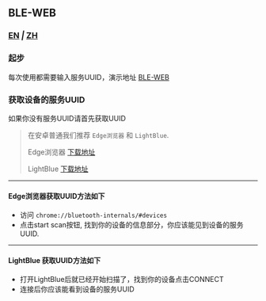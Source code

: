 ## BLE-WEB
### [EN](https://gitee.com/JHPatchouli_Admin/ble-web/blob/master/README.md) _|_ [ZH](https://gitee.com/JHPatchouli_Admin/ble-web/blob/master/README_ZH.md)
### 起步
每次使用都需要输入服务UUID，演示地址 [BLE-WEB](https://jhpatchouli_admin.gitee.io/ble-web)

### 获取设备的服务UUID
如果你没有服务UUID请首先获取UUID

> 在安卓普通我们推荐 `Edge浏览器` 和 `LightBlue`.
>
> Edge浏览器 [下载地址](https://dl.coolapk.com/down?pn=com.microsoft.emmx&id=MTYzODUy&h=004fdf61s77dqk&from=click)
>
> LightBlue [下载地址](https://gitee.com/JHPatchouli_Admin/ble-web/raw/master/apk/LB.aPk(%E5%88%A0))
--------
#### Edge浏览器获取UUID方法如下
* 访问 `chrome://bluetooth-internals/#devices`
* 点击start scan按钮, 找到你的设备的信息部分，你应该能见到设备的服务UUID.
--------
#### LightBlue 获取UUID方法如下
* 打开LightBlue后就已经开始扫描了，找到你的设备点击CONNECT
* 连接后你应该能看到设备的服务UUID